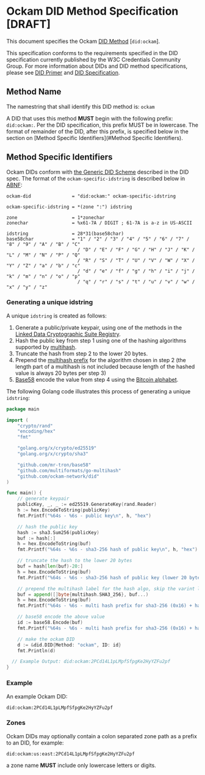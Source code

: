 # Ockam DID Method Specification [DRAFT]

This document specifies the Ockam [DID Method](1) [`did:ockam`].

This specification conforms to the requirements specified in the DID specification currently published by the W3C
Credentials Community Group. For more information about DIDs and DID method specifications, please see [DID Primer](2)
and [DID Specification](3).

## Method Name

The namestring that shall identify this DID method is: `ockam`

A DID that uses this method **MUST** begin with the following prefix: `did:ockam:`. Per the DID specification,
this prefix MUST be in lowercase. The format of remainder of the DID, after this prefix, is specified below in
the section on [Method Specific Identifiers](#Method Specific Identifiers).

## Method Specific Identifiers

Ockam DIDs conform with [the Generic DID Scheme](4) described in the DID spec. The format of the
`ockam-specific-idstring` is described below in [ABNF](5):

```
ockam-did               = "did:ockam:" ockam-specific-idstring

ockam-specific-idstring = *(zone ":") idstring

zone                    = 1*zonechar
zonechar                = %x61-7A / DIGIT ; 61-7A is a-z in US-ASCII

idstring                = 28*31(base58char)
base58char              = "1" / "2" / "3" / "4" / "5" / "6" / "7" / "8" / "9" / "A" / "B" / "C"
                          / "D" / "E" / "F" / "G" / "H" / "J" / "K" / "L" / "M" / "N" / "P" / "Q"
                          / "R" / "S" / "T" / "U" / "V" / "W" / "X" / "Y" / "Z" / "a" / "b" / "c"
                          / "d" / "e" / "f" / "g" / "h" / "i" / "j" / "k" / "m" / "n" / "o" / "p"
                          / "q" / "r" / "s" / "t" / "u" / "v" / "w" / "x" / "y" / "z"
```

### Generating a unique idstring

A unique `idstring` is created as follows:

1.  Generate a public/private keypair, using one of the methods in the [Linked Data Cryptographic Suite Registry](6).
2.  Hash the public key from step 1 using one of the hashing algorithms supported by [multihash](7).
3.  Truncate the hash from step 2 to the lower 20 bytes.
4.  Prepend the [multihash prefix](8) for the algorithm chosen in step 2 (the length part of a multihash is not
    included because length of the hashed value is always 20 bytes per step 3)
5.  [Base58](9) encode the value from step 4 using the [Bitcoin alphabet](10).

The following Golang code illustrates this process of generating a unique `idstring`:

```go
package main

import (
	"crypto/rand"
	"encoding/hex"
	"fmt"

	"golang.org/x/crypto/ed25519"
	"golang.org/x/crypto/sha3"

	"github.com/mr-tron/base58"
	"github.com/multiformats/go-multihash"
	"github.com/ockam-network/did"
)

func main() {
	// generate keypair
	publicKey, _, _ := ed25519.GenerateKey(rand.Reader)
	h := hex.EncodeToString(publicKey)
	fmt.Printf("%64s - %6s - public key\n", h, "hex")

	// hash the public key
	hash := sha3.Sum256(publicKey)
	buf := hash[:]
	h = hex.EncodeToString(buf)
	fmt.Printf("%64s - %6s - sha3-256 hash of public key\n", h, "hex")

	// truncate the hash to the lower 20 bytes
	buf = hash[len(buf)-20:]
	h = hex.EncodeToString(buf)
	fmt.Printf("%64s - %6s - sha3-256 hash of public key (lower 20 bytes / 160 bits)\n", h, "hex")

	// prepend the multihash label for the hash algo, skip the varint length of the multihash, since that is fixed to 20
	buf = append([]byte{multihash.SHA3_256}, buf...)
	h = hex.EncodeToString(buf)
	fmt.Printf("%64s - %6s - multi hash prefix for sha3-256 (0x16) + hash of public key (lower 20 bytes)\n", h, "hex")

	// base58 encode the above value
	id := base58.Encode(buf)
	fmt.Printf("%64s - %6s - multi hash prefix for sha3-256 (0x16) + hash of public key (lower 20 bytes)\n", id, "base58")

	// make the ockam DID
	d := &did.DID{Method: "ockam", ID: id}
	fmt.Println(d)

  // Example Output: did:ockam:2PCd14L1pLMpfSfpgKe2HyYZFu2pf
}
```

### Example

An example Ockam DID:

```
did:ockam:2PCd14L1pLMpfSfpgKe2HyYZFu2pf
```

### Zones

Ockam DIDs may optionally contain a colon separated zone path as a prefix to an DID, for example:

```
did:ockam:us:east:2PCd14L1pLMpfSfpgKe2HyYZFu2pf
```

a zone name **MUST** include only lowercase letters or digits.

[1]: https://w3c-ccg.github.io/did-spec/#specific-did-method-schemes "Specific DID Method Schemes"
[2]: https://git.io/did-primer "DID Primer"
[3]: https://w3c-ccg.github.io/did-spec "DID Spec"
[4]: https://w3c-ccg.github.io/did-spec/#the-generic-did-scheme "Generic DID Scheme"
[5]: https://tools.ietf.org/html/rfc5234 "ABNF"
[6]: https://w3c-ccg.github.io/ld-cryptosuite-registry/ "Linked Data Cryptographic Suite Registry"
[7]: https://multiformats.io/multihash/ "Multihash"
[8]: https://github.com/multiformats/multicodec/blob/master/table.csv "Multihash Labels"
[9]: https://en.wikipedia.org/wiki/Base58 "Base58 Encoding"
[10]: https://en.bitcoinwiki.org/wiki/Base58#Alphabet_Base58 "Bitcoin Base58 Alphabet"
